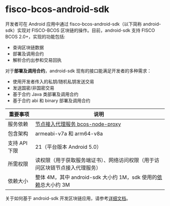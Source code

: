 # fisco-bcos-android-sdk

开发者可在 Android 应用中通过 fisco-bcos-android-sdk（以下简称 android-sdk）实现对 FISCO-BCOS 区块链的操作。目前，android-sdk 支持 FISCO BCOS 2.0+，实现的功能包括:

- 查询区块链数据
- 部署及调用合约
- 解析合约出参和交易回执

对于**部署及调用合约**，android-sdk 现有的接口能满足开发者的多种需求：

- 使用开发者传入的私钥/随机私钥发送交易
- 发送国密/非国密交易
- 基于合约 Java 类部署及调用合约
- 基于合约 abi 和 binary 部署及调用合约

| 重要事项      | 说明                                                                                                                                                                     |
| ------------- | ------------------------------------------------------------------------------------------------------------------------------------------------------------------------ |
| 服务依赖      | [节点接入代理服务 bcos-node-proxy](https://github.com/FISCO-BCOS/bcos-node-proxy)                                                                                        |
| 包含架构      | armeabi-v7a 和 arm64-v8a                                                                                                                                                 |
| 支持 API 下限 | 21（平台版本 Android 5.0）                                                                                                                                               |
| 所需权限      | 读权限（用于获取服务端证书）、网络访问权限（用于访问区块链节点接入代理服务）                                                                                             |
| 依赖大小      | 整体 4M，其中 android-sdk 大小约 1M，sdk 使用的[依赖](https://fisco-bcos-documentation.readthedocs.io/zh_CN/latest/docs/sdk/android_sdk/quick_start.html#sdk)总大小约 3M |

关于如何基于 android-sdk 开发区块链应用，请参考[详细文档](https://fisco-bcos-documentation.readthedocs.io/zh_CN/latest/docs/sdk/android_sdk/index.html)。